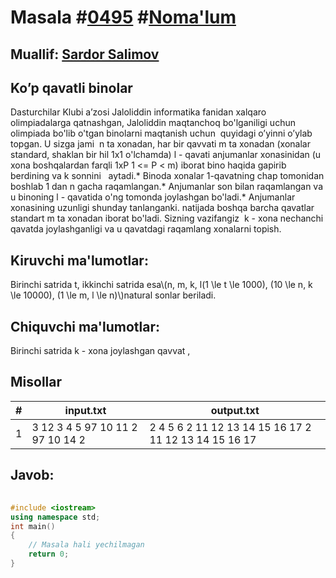 
<h1>Masala #<a href="https://robocontest.uz/tasks/0495">0495</a> #<a href="https://robocontest.uz/tasks?category=1">Noma'lum</a></h1>
<h2> Muallif: <a href="https://robocontest.uz/profile/ds_forrest">Sardor Salimov</a></h2>
<h2>Ko’p qavatli binolar</h2>
<p>Dasturchilar Klubi a’zosi Jaloliddin informatika fanidan xalqaro olimpiadalarga qatnashgan, Jaloliddin maqtanchoq bo'lganiligi uchun olimpiada bo'lib o'tgan binolarni maqtanish uchun  quyidagi o’yinni o’ylab topgan. U sizga jami  n ta xonadan, har bir qavvati m ta xonadan (xonalar standard, shaklan bir hil 1x1 o'lchamda) l - qavati anjumanlar xonasinidan (u xona boshqalardan farqli 1xP 1 <= P < m) iborat bino haqida gapirib berdining va k sonnini   aytadi.* Binoda xonalar 1-qavatning chap tomonidan boshlab 1 dan n gacha raqamlangan.* Anjumanlar son bilan raqamlangan va u binoning l - qavatida o'ng tomonda joylashgan bo'ladi.* Anjumanlar xonasining uzunligi shunday tanlanganki. natijada boshqa barcha qavatlar standart m ta xonadan iborat bo'ladi.
Sizning vazifangiz  k - xona nechanchi qavatda joylashganligi va u qavatdagi raqamlang xonalarni topish.
</p>
<h2>Kiruvchi ma'lumotlar:</h2>
<p>Birinchi satrida t, ikkinchi satrida esa\(n, m, k, l(1 \le t \le 1000), (10 \le n, k \le 10000), (1 \le m, l \le n)\)natural sonlar beriladi.</p>
<h2>Chiquvchi ma'lumotlar:</h2>
<p>Birinchi satrida k - xona joylashgan qavvat ,</p>
<h2>Misollar</h2>
<table>
    <thead>
        <tr>
            <th>#</th>
            <th>input.txt</th>
            <th>output.txt</th>
        </tr>
    </thead>
    <tbody>
            <tr>
                <td>1</td>
                <td>3
12 3 4 5
97 10 11 2
97 10 14 2</td>
                <td>2
4 5 6
2
11 12 13 14 15 16 17
2
11 12 13 14 15 16 17</td>
            </tr>
    </tbody>
    </table>
    
<h2>Javob:</h2>

######
```cpp
#include <iostream>
using namespace std;
int main()
{
    // Masala hali yechilmagan
    return 0;
}
```
